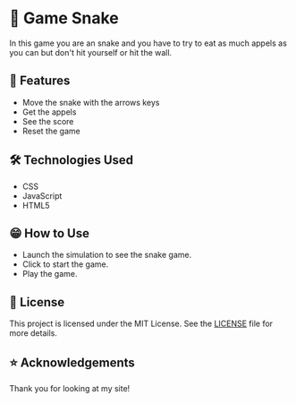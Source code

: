   # 🐍 Game Snake

In this game you are an snake and you have to try to eat as much appels as you can but don't hit yourself or hit the wall.

## 🍎 Features

- Move the snake with the arrows keys
- Get the appels
- See the score
- Reset the game

## 🛠️ Technologies Used

- CSS
- JavaScript
- HTML5   

## 😁 How to Use

- Launch the simulation to see the snake game.
- Click to start the game.
- Play the game.

## 📄 License

This project is licensed under the MIT License. See the [LICENSE](LICENSE) file for more details.

## ⭐ Acknowledgements

Thank you for looking at my site!
